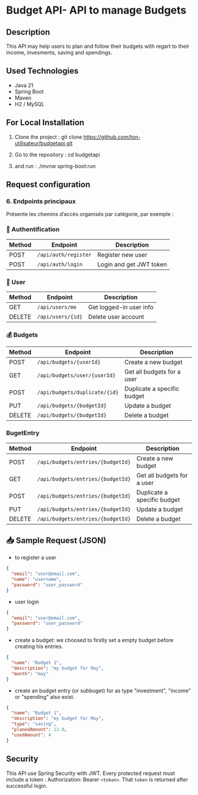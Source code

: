 # Budget API- API to manage Budgets

## Description
This API may help users to plan and follow their budgets with regart to their income, invesments, saving and spendings.

## Used Technologies
- Java 21
- Spring Boot
- Maven
- H2 / MySQL

## For Local Installation
1. Clone the project :
   git clone https://github.com/ton-utilisateur/budgetapi.git

2. Go to the repository :
   cd budgetapi

3. and run :
   ./mvnw spring-boot:run

## Request configuration
### 6. **Endpoints principaux**
Présente les chemins d’accès organisés par catégorie, par exemple :

### 🔐 Authentification
| Method | Endpoint             | Description             |
| ------ | -------------------- | ----------------------- |
| POST   | `/api/auth/register` | Register new user       |
| POST   | `/api/auth/login`    | Login and get JWT token |


### 👤 User
| Method | Endpoint          | Description             |
| ------ | ----------------- | ----------------------- |
| GET    | `/api/users/me`   | Get logged-in user info |
| DELETE | `/api/users/{id}` | Delete user account     |


### 💰 Budgets

| Method | Endpoint                      | Description                 |
| ------ | ----------------------------- | --------------------------- |
| POST   | `/api/budgets/{userId}`       | Create a new budget         |
| GET    | `/api/budgets/user/{userId}`  | Get all budgets for a user  |
| POST   | `/api/budgets/duplicate/{id}` | Duplicate a specific budget |
| PUT    | `/api/budgets/{budgetId}`     | Update a budget             |
| DELETE | `/api/budgets/{budgetId}`     | Delete a budget             |

### BugetEntry

| Method | Endpoint                      | Description                 |
| ------ | ----------------------------- | --------------------------- |
| POST   | `/api/budgets/entries/{budgetId}`       | Create a new budget         |
| GET    | `/api/budgets/entries/{budgetId}`  | Get all budgets for a user  |
| POST   | `/api/budgets/entries/{budgetId}` | Duplicate a specific budget |
| PUT    | `/api/budgets/entries/{budgetId}`     | Update a budget             |
| DELETE | `/api/budgets/entries/{budgetId}`     | Delete a budget             |

## 📥 Sample Request (JSON)
- to register a user
```Json
{
  "email": "user@email.com",
  "name": "username",
  "password": "user_password"
}
```
- user login
```Json
{
  "email": "user@email.com",
  "password": "user_password"
}
```
- create a budget: we choosed to firstly set a empty budget before creating his entries.
```Json
{
  "name": "Budget 1",
  "description": "my budget for May",
  "month": "may"
}
```

- create an budget entry (or subbuget) for as type "investment", "income" or "spending" also exist.
```Json
{
  "name": "Budget 1",
  "description": "my budget for May",
  "type": "saving", 
  "planedAmount": 12.0,
  "usedAmount": 4
}
```
## Security
This API use Spring Security with JWT. Every protected request must include a token :
Authorization: Bearer `<token>`. That `token` is returned after successful login. 


